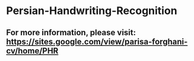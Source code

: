 # Persian-Handwriting-Recognition
## For more information, please visit: https://sites.google.com/view/parisa-forghani-cv/home/PHR
